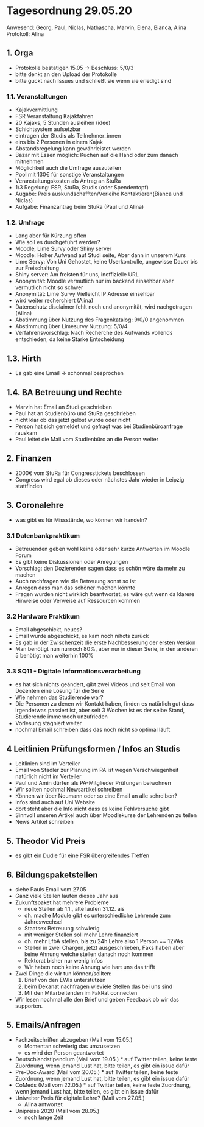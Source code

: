 ---
---

# Tagesordnung 29.05.20

Anwesend: Georg, Paul, Niclas, Nathascha, Marvin, Elena, Bianca, Alina  
Protokoll: Alina

## 1. Orga

- Protokolle bestätigen 15.05
  -> Beschluss: 5/0/3
- bitte denkt an den Upload der Protokolle
- bitte guckt nach Issues und schließt sie wenn sie erledigt sind

### 1.1. Veranstaltungen

- Kajakvermittlung
- FSR Veranstaltung Kajakfahren
- 20 Kajaks, 5 Stunden ausleihen (idee)
- Schichtsystem aufsetzbar
- eintragen der Studis als Teilnehmer_innen
- eins bis 2 Personen in einem Kajak
- Abstandsregelung kann gewährleistet werden
- Bazar mit Essen möglich: Kuchen auf die Hand oder zum danach mitnehmen
- Möglichkeit auch die Umfrage auszuteilen
- Pool mit 130€ für sonstige Veranstaltungen
- Veranstaltungskosten als Antrag an StuRa
- 1/3 Regelung: FSR, StuRa, Studis (oder Spendentopf)
- Augabe: Preis auskundschafften/Verleihe Kontaktieren(Bianca und Niclas)
- Aufgabe: Finanzantrag beim StuRa (Paul und Alina)

### 1.2. Umfrage

- Lang aber für Kürzung offen
- Wie soll es durchgeführt werden?
- Moodle, Lime Survy oder Shiny server
- Moodle: Hoher Aufwand auf Studi seite, Aber dann in unserem Kurs
- Lime Servy: Von Uni Gehostet, keine Userkontrolle, ungewisse Dauer bis zur Freischaltung
- Shiny server: Am freisten für uns, inoffizielle URL
- Anonymität: Moodle vermutlich nur im backend einsehbar aber vermutlich nicht so schwer
- Anonymität: Lime Survy Vielleicht IP Adresse einsehbar
- wird weiter recherchiert (Alina)
- Datenschutz disclaimer fehlt noch und anonymität, wird nachgetragen (Alina)
- Abstimmung über Nutzung des Fragenkatalog: 9/0/0 angenommen
- Abstimmung über Limesurvy Nutzung: 5/0/4
- Verfahrensvorschlag: Nach Recherche des Aufwands vollends entschieden, da keine Starke Entscheidung

## 1.3. Hirth

- Es gab eine Email
  -> schonmal besprochen

## 1.4. BA Betreuung und Rechte

- Marvin hat Email an Studi geschrieben
- Paul hat an Studienbüro und StuRa geschrieben
- nicht klar ob das jetzt gelöst wurde oder nicht
- Person hat sich gemeldet und gefragt was bei Studienbüroanfrage rauskam
- Paul leitet die Mail vom Studienbüro an die Person weiter

## 2. Finanzen

- 2000€ vom StuRa für Congresstickets beschlossen
- Congress wird egal ob dieses oder nächstes Jahr wieder in Leipzig
  stattfinden

## 3. Coronalehre

- was gibt es für Missstände, wo können wir handeln?

### 3.1 Datenbankpraktikum

- Betreuenden geben wohl keine oder sehr kurze Antworten im Moodle Forum
- Es gibt keine Diskussionen oder Anregungen
- Vorschlag: den Dozierenden sagen dass es schön wäre da mehr zu machen
- Auch nachfragen wie die Betreuung sonst so ist
- Anregen dass man das schöner machen könnte
- Fragen wurden nicht wirklich beantwortet, es wäre gut wenn da klarere Hinweise oder Verweise auf Ressourcen kommen

### 3.2 Hardware Praktikum

- Email abgeschickt, neues?
- Email wurde abgeschickt, es kam noch nihcts zurück
- Es gab in der Zwischenzeit die erste Nachbesserung der ersten Version
- Man benötigt nun nurnoch 80%, aber nur in dieser Serie, in den anderen 5 benötigt man weiterhin 100%

### 3.3 SQ11 - Digitale Informationsverarbeitung

- es hat sich nichts geändert, gibt zwei Videos und seit Email von
  Dozenten eine Lösung für die Serie
- Wie nehmen das Studierende war?
- Die Personen zu denen wir Kontakt haben, finden es natürlich gut dass irgendetwas passiert ist, aber seit 3 Wochen ist es der selbe Stand, Studierende immernoch unzufrieden
- Vorlesung stagniert weiter
- nochmal Email schreiben dass das noch nicht so optimal läuft

## 4 Leitlinien Prüfungsformen / Infos an Studis

- Leitlinien sind im Verteiler
- Email von Stadler zur Planung im PA ist wegen Verschwiegenheit natürlich nicht im Verteiler
- Paul und Amin dürfen als PA-Mitglieder Prüfungen beiwohnen
- Wir sollten nochmal Newsartikel schreiben
- Können wir über Neumann oder so eine Email an alle schreiben?
- Infos sind auch auf Uni Website
- dort steht aber die Info nicht dass es keine Fehlversuche gibt
- Sinnvoll unseren Artikel auch über Moodlekurse der Lehrenden zu teilen
- News Artikel schreiben

## 5. Theodor Vid Preis

- es gibt ein Dudle für eine FSR übergreifendes Treffen

## 6. Bildungspaketstellen

- siehe Pauls Email vom 27.05
- Ganz viele Stellen laufen dieses Jahr aus
- Zukunftspaket hat mehrere Probleme
  - neue Stellen ab 1.1., alte laufen 31.12. ais
  - dh. mache Module gibt es unterschiedliche Lehrende zum Jahreswechsel
  - Staatsex Betreuung schwierig
  - mit weniger Stellen soll mehr Lehre finanziert
  - dh. mehr LfbA stellen, bis zu 24h Lehre also 1 Person == 12VAs
  - Stellen in zwei Chargen, jetzt ausgeschrieben, Faks haben aber keine Ahnung welche stellen danach noch kommen
  - Rektorat bisher nur wenig infos
  - Wir haben noch keine Ahnung wie hart uns das trifft
- Zwei Dinge die wir tun können/sollten:
  1. Brief von den EWIs unterstützen
  2. beim Dekanat nachfragen wieviele Stellen das bei uns sind
  3. Mit den Mitarbeitenden im FakRat connecten
- Wir lesen nochmal alle den Brief und geben Feedback ob wir das
  supporten.

## 5. Emails/Anfragen

- Fachzeitschriften abzugeben (Mail vom 15.05.)
  - Momentan schwierig das umzusetzen
  - es wird der Person geantwortet
- Deutschlandstipendium (Mail vom 19.05.) \* auf Twitter teilen, keine feste Zuordnung, wenn jemand Lust hat,
  bitte teilen, es gibt ein issue dafür
- Pre-Doc-Award (Mail vom 20.05.) \* auf Twitter teilen, keine feste Zuordnung, wenn jemand Lust hat,
  bitte teilen, es gibt ein issue dafür
- CoMeds (Mail vom 22.05.) \* auf Twitter teilen, keine feste Zuordnung, wenn jemand Lust hat,
  bitte teilen, es gibt ein issue dafür
- Uniweiter Preis für digitale Lehre? (Mail vom 27.05.)
  - Alina antwortet
- Unipreise 2020 (Mail vom 28.05.)
  - noch lange Zeit
